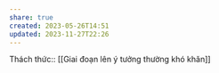 ```yaml
---
share: true
created: 2023-05-26T14:51
updated: 2023-11-27T22:26
---
```

Thách thức:: [[Giai đoạn lên ý tưởng thường khó khăn]]
